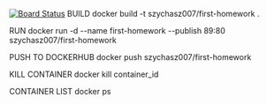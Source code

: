 [![Board Status](https://dev.azure.com/szymonzegzda0535/dc7d0ac3-64e6-4f25-862d-0f202d710792/e390daa2-6992-4ebf-8f87-58b9345e3993/_apis/work/boardbadge/edeb2723-1b9e-4df4-92ba-6926e1eac8ae)](https://dev.azure.com/szymonzegzda0535/dc7d0ac3-64e6-4f25-862d-0f202d710792/_boards/board/t/e390daa2-6992-4ebf-8f87-58b9345e3993/Microsoft.RequirementCategory)
BUILD 
docker build -t szychasz007/first-homework .

RUN
docker run -d --name first-homework --publish 89:80 szychasz007/first-homework

PUSH TO DOCKERHUB
docker push szychasz007/first-homework

KILL CONTAINER
docker kill container_id

CONTAINER LIST
docker ps